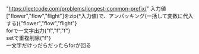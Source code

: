 "https://leetcode.com/problems/longest-common-prefix/"
入力値["flower","flow","flight"]をzip(*入力値)で、アンパッキング(一括して変数に代入する){"flower","flow","flight"}<br>
forで一文字出力{"f","f","f"}<br>
setで重複削除{"f"}<br>
一文字だけっだらだったらforが回る
